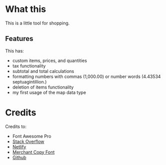 # What this
This is a little tool for shopping.
## Features
This has:  
- custom items, prices, and quantities
- tax functionality
- subtotal and total calculations
- formatting numbers with commas (1,000.00) or number words (4.43534 septuagintillion.)
- deletion of items functionality
- my first usage of the map data type
# Credits
Credits to:
- Font Awesome Pro
- [Stack Overflow](https://stackoverflow.com)
- [Netlify](https://netlify.com)
- [Merchant Copy Font](https://www.fontspace.com/merchant-copy-font-f1387)
- [Github](https://github.com)